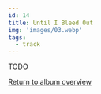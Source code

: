 ```yaml
---
id: 14
title: Until I Bleed Out
img: 'images/03.webp'
tags:
  - track
---
```


TODO

[Return to album overview](/music/albums/after-hours)


